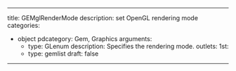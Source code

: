
---
title: GEMglRenderMode
description: set OpenGL rendering mode
categories:
  - object
pdcategory: Gem, Graphics
arguments:
    - type: GLenum
      description: Specifies the rendering mode. 
outlets:
  1st:
    - type: gemlist
draft: false
---

